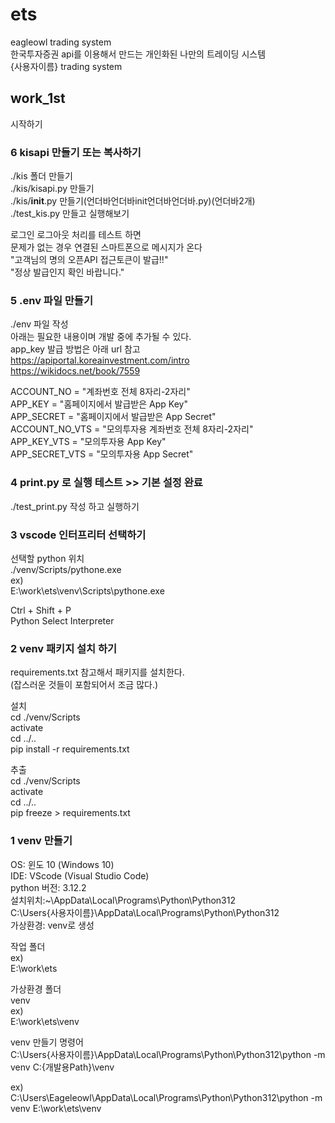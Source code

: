 # ets
eagleowl trading system  
한국투자증권 api를 이용해서 만드는 개인화된 나만의 트레이딩 시스템  
{사용자이름} trading system  
  
## work_1st
시작하기  
  
### 6 kisapi 만들기 또는 복사하기
./kis 폴더 만들기  
./kis/kisapi.py 만들기  
./kis/__init__.py 만들기(언더바언더바init언더바언더바.py)(언더바2개)  
./test_kis.py 만들고 실행해보기  
  
로그인 로그아웃 처리를 테스트 하면  
문제가 없는 경우 연결된 스마트폰으로 메시지가 온다  
"고객님의 명의 오픈API 접근토큰이 발급!!"  
"정상 발급인지 확인 바랍니다."  
  
### 5 .env 파일 만들기
./env 파일 작성  
아래는 필요한 내용이며 개발 중에 추가될 수 있다.  
app_key 발급 방법은 아래 url 참고  
https://apiportal.koreainvestment.com/intro  
https://wikidocs.net/book/7559  
  
ACCOUNT_NO = "계좌번호 전체 8자리-2자리"  
APP_KEY = "홈페이지에서 발급받은 App Key"  
APP_SECRET = "홈페이지에서 발급받은 App Secret"  
ACCOUNT_NO_VTS = "모의투자용 계좌번호 전체 8자리-2자리"  
APP_KEY_VTS = "모의투자용 App Key"  
APP_SECRET_VTS = "모의투자용 App Secret"  
  
### 4 print.py 로 실행 테스트 >> 기본 설정 완료
./test_print.py 작성 하고 실행하기  
  
### 3 vscode 인터프리터 선택하기
선택할 python 위치  
./venv/Scripts/pythone.exe  
ex)  
E:\work\ets\venv\Scripts\pythone.exe  
  
Ctrl + Shift + P  
Python Select Interpreter  
  
### 2 venv 패키지 설치 하기
requirements.txt 참고해서 패키지를 설치한다.  
(잡스러운 것들이 포함되어서 조금 많다.)  
  
설치  
cd ./venv/Scripts  
activate  
cd ../..  
pip install -r requirements.txt  
  
추출  
cd ./venv/Scripts  
activate  
cd ../..  
pip freeze > requirements.txt  
  
### 1 venv 만들기 
OS: 윈도 10 (Windows 10)  
IDE: VScode (Visual Studio Code)  
python 버전: 3.12.2  
설치위치:~\AppData\Local\Programs\Python\Python312  
C:\Users\{사용자이름}\AppData\Local\Programs\Python\Python312  
가상환경: venv로 생성  
  
작업 폴더  
ex)  
E:\work\ets  
  
가상환경 폴더  
venv  
ex)  
E:\work\ets\venv  
  
venv 만들기 명령어  
C:\Users\{사용자이름}\AppData\Local\Programs\Python\Python312\python -m venv C:\{개발용Path}\venv  
  
ex)  
C:\Users\Eageleowl\AppData\Local\Programs\Python\Python312\python -m venv E:\work\ets\venv  
  